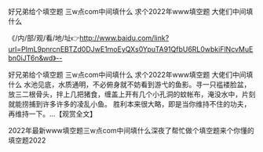 好兄弟给个填空题
三w点com中间填什么
求个2022年www填空题
大佬们中间填什么


《/内/部/观/看/地/址👉http://www.baidu.com/link?url=PImL9pnrcnEBTZd0DJwE1moEyQXs0YpuTA91QfbU6RL0wbkiFlNcvMuEbn0iJT6n&wd》--

好兄弟给个填空题
三w点com中间填什么
求个2022年www填空题
大佬们中间填什么
水池见底，水质通明，不必俯身就不妨看到游弋的鱼影。寻一只褴褛脸盆，放三二根骨头，拌上几把猪食，缠盖上开有几个小孔洞的蚊帐布，淹没水中，片刻就能捞捕到许多许多的凌乱小鱼。
胜利本来很大略，即是当你维持不住的功夫，再维持一下。...【观赏全文】





2022年最新www填空题三w点com中间填什么深夜了帮忙做个填空题来个你懂的填空题2022
